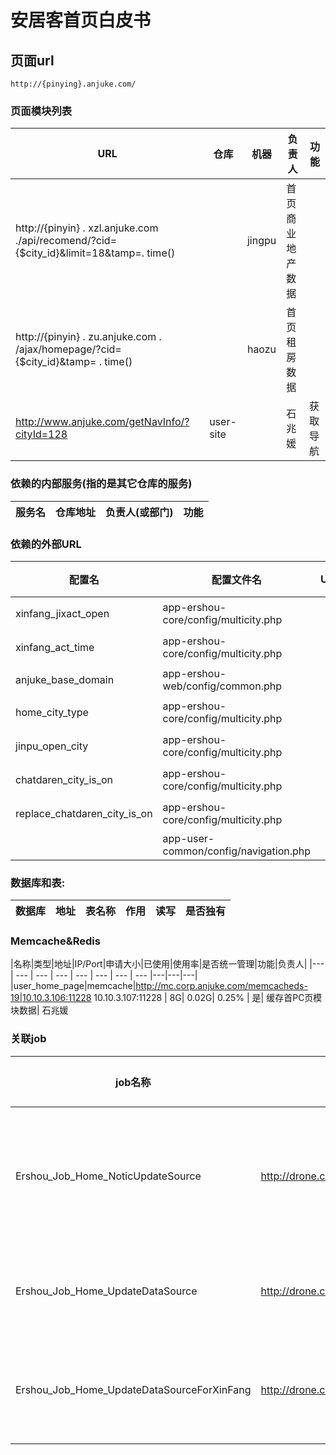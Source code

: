# 安居客首页白皮书

## 页面url

```
http://{pinying}.anjuke.com/
```
    
### 页面模块列表
|URL|仓库|机器|负责人|功能|
|--- | --- | --- | --- | --- |
|http://{pinyin} . xzl.anjuke.com ./api/recomend/?cid={$city_id}&limit=18&tamp=. time()| |jingpu|首页商业地产数据|
|http://{pinyin} . zu.anjuke.com . /ajax/homepage/?cid={$city_id}&tamp= . time()| |haozu|首页租房数据|
|http://www.anjuke.com/getNavInfo/?cityId=128| user-site| |石兆媛| 获取导航|


### 依赖的内部服务(指的是其它仓库的服务)

|服务名|仓库地址|负责人(或部门)|功能|
| --- | --- | --- | --- |


### 依赖的外部URL
|配置名|配置文件名|URL|功能|其它|
| --- | --- | --- | --- |---|
|xinfang_jixact_open|app-ershou-core/config/multicity.php||新房极限抢房节开通城市||
|xinfang_act_time|app-ershou-core/config/multicity.php||新房极限抢房节开通时间||
|anjuke_base_domain|app-ershou-web/config/common.php||base_domain配置||
|home_city_type|app-ershou-core/config/multicity.php||城市首页类型配置||
|jinpu_open_city|app-ershou-core/config/multicity.php||金铺开通城市配置||
|chatdaren_city_is_on|app-ershou-core/config/multicity.php||微聊达人开通城市配置||
|replace_chatdaren_city_is_on|app-ershou-core/config/multicity.php||替换微聊达人开通城市配置||
||app-user-common/config/navigation.php||导航配置||

### 数据库和表:
|数据库|地址|表名称|作用|读写|是否独有|
| --- | --- | --- | --- | --- | --- |


### Memcache&Redis
|名称|类型|地址|IP/Port|申请大小|已使用|使用率|是否统一管理|功能|负责人|
|--- | --- | --- | --- | --- | --- | --- | --- |---|---|---|
|user_home_page|memcache|http://mc.corp.anjuke.com/memcacheds-19|10.10.3.106:11228 10.10.3.107:11228 | 8G| 0.02G| 0.25% | 是| 缓存首PC页模块数据| 石兆媛

### 关联job
|job名称|job管理地址|功能|负责人|
|--- | --- | --- | --- |
|Ershou_Job_Home_NoticUpdateSource|http://drone.corp.anjuke.com/scheduler/job/163/view |首页模块更新通知（半小时一次）定时 |石兆媛
|Ershou_Job_Home_UpdateDataSource|http://drone.corp.anjuke.com/daemon/job/66/view|首页模块更新job （常驻）|石兆媛
|Ershou_Job_Home_UpdateDataSourceForXinFang|http://drone.corp.anjuke.com/daemon/job/239/view|首页新房模块更新job（常驻）|石兆媛

